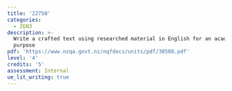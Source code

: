 ```yaml
---
title: '22750'
categories:
  - IEN3
description: >-
  Write a crafted text using researched material in English for an academic
  purpose
pdf: 'https://www.nzqa.govt.nz/nqfdocs/units/pdf/30508.pdf'
level: '4'
credits: '5'
assessment: Internal
ue_lit_writing: true
---
```


